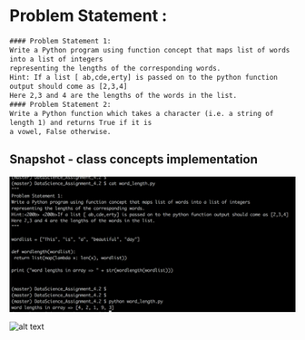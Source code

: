 # Problem Statement :
```
#### Problem Statement​ ​1:
Write a Python program using function concept that maps list of words into a list of integers
representing the lengths of the corresponding words.
Hint:​ ​If a list [ ab,cde,erty] is passed on to the python function output should come as [2,3,4]
Here 2,3 and 4 are the lengths of the words in the list.
#### Problem Statement​ ​2:
Write a Python function which takes a character (i.e. a string of length 1) and returns True if it is
a vowel, False otherwise.
```

## Snapshot - class concepts implementation


![alt text](screenshots/word_length.png "Function map implementation 1")

![alt text](screenshots/vowel_check_.png "Function map implementation 2")

